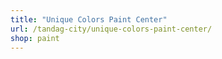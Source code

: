 ```yaml
---
title: "Unique Colors Paint Center"
url: /tandag-city/unique-colors-paint-center/
shop: paint
---
```

